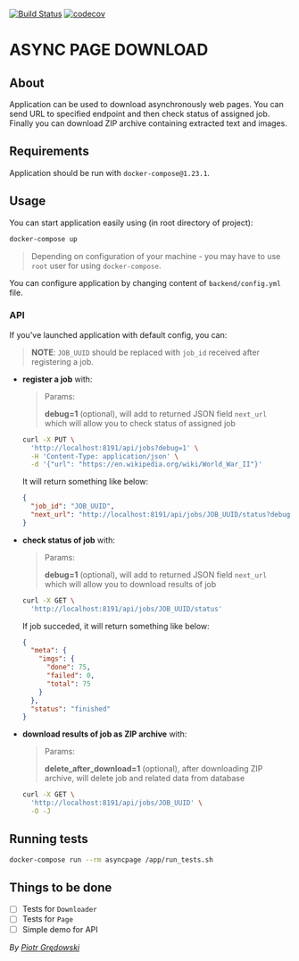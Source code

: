 [![Build Status](https://travis-ci.com/piotrgredowski/async-page-download.svg?branch=master)](https://travis-ci.com/piotrgredowski/async-page-download)
[![codecov](https://codecov.io/gh/piotrgredowski/async-page-download/branch/develop/graph/badge.svg)](https://codecov.io/gh/piotrgredowski/async-page-download)

# ASYNC PAGE DOWNLOAD

## About

Application can be used to download asynchronously web pages. You can send URL to specified endpoint
and then check status of assigned job. Finally you can download ZIP archive containing extracted
text and images.

## Requirements

Application should be run with `docker-compose@1.23.1`.

## Usage

You can start application easily using (in root directory of project):

```bash
docker-compose up
```

> Depending on configuration of your machine - you may have to use `root` user for using
> `docker-compose`.

You can configure application by changing content of `backend/config.yml` file.

### API

If you've launched application with default config, you can:

> **NOTE**: `JOB_UUID` should be replaced with `job_id` received after registering a job.

- **register a job** with:

  > Params:
  >
  > **debug=1** (optional), will add to returned JSON field `next_url` which will allow you to
  > check status of assigned job

  ```bash
  curl -X PUT \
    'http://localhost:8191/api/jobs?debug=1' \
    -H 'Content-Type: application/json' \
    -d '{"url": "https://en.wikipedia.org/wiki/World_War_II"}'
  ```

  It will return something like below:

  ```json
  {
    "job_id": "JOB_UUID",
    "next_url": "http://localhost:8191/api/jobs/JOB_UUID/status?debug=1"
  }
  ```

- **check status of job** with:

  > Params:
  >
  > **debug=1** (optional), will add to returned JSON field `next_url` which will allow you to download
  > results of job

  ```bash
  curl -X GET \
    'http://localhost:8191/api/jobs/JOB_UUID/status'
  ```

  If job succeded, it will return something like below:

  ```json
  {
    "meta": {
      "imgs": {
        "done": 75,
        "failed": 0,
        "total": 75
      }
    },
    "status": "finished"
  }
  ```

- **download results of job as ZIP archive** with:

  > Params:
  >
  > **delete_after_download=1** (optional), after downloading ZIP archive, will delete job and
  > related data from database

  ```bash
  curl -X GET \
    'http://localhost:8191/api/jobs/JOB_UUID' \
    -O -J
  ```

## Running tests

```bash
docker-compose run --rm asyncpage /app/run_tests.sh
```

## Things to be done

- [ ] Tests for `Downloader`
- [ ] Tests for `Page`
- [ ] Simple demo for API

_By [Piotr Grędowski](mailto:piotrgredowski@gmail.com)_
